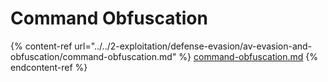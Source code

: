 # Command Obfuscation

{% content-ref url="../../2-exploitation/defense-evasion/av-evasion-and-obfuscation/command-obfuscation.md" %}
[command-obfuscation.md](../../2-exploitation/defense-evasion/av-evasion-and-obfuscation/command-obfuscation.md)
{% endcontent-ref %}
